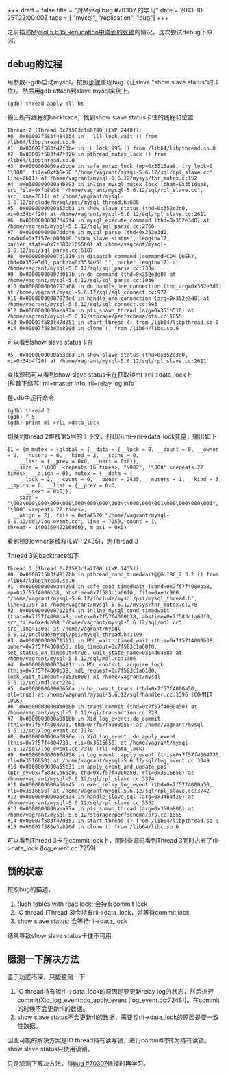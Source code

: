 +++
draft = false
title = "对Mysql bug #70307 的学习"
date = 2013-10-25T22:00:00Z
tags = [ "mysql", "replication", "bug"]
+++

之前描述[Mysql 5.6.15 Replication中碰到的死锁](http://ikarishinjieva.github.io/blog/blog/2013/10/11/hole-in-mysql-56-replication-dead-lock/)的情况，这次尝试debug下原因。

debug的过程
----

用参数--gdb启动mysql，按照[步骤](http://bugs.mysql.com/file.php?id=20542)重现bug（让slave "show slave status"时卡住）。然后用gdb attach到slave mysql实例上。

    (gdb) thread apply all bt
输出所有线程的backtrace，找到show slave status卡住的线程和位置
    
    Thread 2 (Thread 0x7f583c166700 (LWP 2440)):
    #0  0x00007f583f484054 in __lll_lock_wait () from /lib64/libpthread.so.0
    #1  0x00007f583f47f3be in _L_lock_995 () from /lib64/libpthread.so.0
    #2  0x00007f583f47f326 in pthread_mutex_lock () from /lib64/libpthread.so.0
    #3  0x0000000000aa3cde in safe_mutex_lock (mp=0x3516ae8, try_lock=0 '\000', file=0xfb8e58 "/home/vagrant/mysql-5.6.12/sql/rpl_slave.cc", line=2611) at /home/vagrant/mysql-5.6.12/mysys/thr_mutex.c:152
    #4  0x0000000000a4b993 in inline_mysql_mutex_lock (that=0x3516ae8, src_file=0xfb8e58 "/home/vagrant/mysql-5.6.12/sql/rpl_slave.cc", src_line=2611) at /home/vagrant/mysql-5.6.12/include/mysql/psi/mysql_thread.h:686
    #5  0x0000000000a53cb3 in show_slave_status (thd=0x352e3d0, mi=0x34b4f20) at /home/vagrant/mysql-5.6.12/sql/rpl_slave.cc:2611
    #6  0x00000000007d45f4 in mysql_execute_command (thd=0x352e3d0) at /home/vagrant/mysql-5.6.12/sql/sql_parse.cc:2766
    #7  0x00000000007ddc46 in mysql_parse (thd=0x352e3d0, rawbuf=0x7f57ec005010 "show slave status", length=17, parser_state=0x7f583c165660) at /home/vagrant/mysql-5.6.12/sql/sql_parse.cc:6187
    #8  0x00000000007d1019 in dispatch_command (command=COM_QUERY, thd=0x352e3d0, packet=0x3534e51 "", packet_length=17) at /home/vagrant/mysql-5.6.12/sql/sql_parse.cc:1334
    #9  0x00000000007d017b in do_command (thd=0x352e3d0) at /home/vagrant/mysql-5.6.12/sql/sql_parse.cc:1036
    #10 0x0000000000797a08 in do_handle_one_connection (thd_arg=0x352e3d0) at /home/vagrant/mysql-5.6.12/sql/sql_connect.cc:977
    #11 0x00000000007974e4 in handle_one_connection (arg=0x352e3d0) at /home/vagrant/mysql-5.6.12/sql/sql_connect.cc:893
    #12 0x0000000000aea87a in pfs_spawn_thread (arg=0x351b510) at /home/vagrant/mysql-5.6.12/storage/perfschema/pfs.cc:1855
    #13 0x00007f583f47d851 in start_thread () from /lib64/libpthread.so.0
    #14 0x00007f583e3e890d in clone () from /lib64/libc.so.6
    
可以看到show slave status卡在

    #5  0x0000000000a53cb3 in show_slave_status (thd=0x352e3d0, mi=0x34b4f20) at /home/vagrant/mysql-5.6.12/sql/rpl_slave.cc:2611
    
查找源码可以看到show slave status卡在获取锁mi->rli->data_lock上<br/>(科普下缩写: mi=master info, rli=relay log info

在gdb中运行命令

    (gdb) thread 2
    (gdb) f 5
    (gdb) print mi->rli->data_lock

切换到thread 2堆栈第5层的上下文，打印出mi->rli->data_lock变量，输出如下

    $1 = {m_mutex = {global = {__data = {__lock = 0, __count = 0, __owner = 0, __nusers = 0, __kind = 2, __spins = 0,
        __list = {__prev = 0x0, __next = 0x0}},
      __size = '\000' <repeats 16 times>, "\002", '\000' <repeats 22 times>, __align = 0}, mutex = {__data = {
        __lock = 2, __count = 0, __owner = 2435, __nusers = 1, __kind = 3, __spins = 0, __list = {__prev = 0x0,
          __next = 0x0}},
      __size = "\002\000\000\000\000\000\000\000\203\t\000\000\001\000\000\000\003", '\000' <repeats 22 times>,
      __align = 2}, file = 0xfa4520 "/home/vagrant/mysql-5.6.12/sql/log_event.cc", line = 7259, count = 1,
    thread = 140016942216960}, m_psi = 0x0}

看到锁的owner是线程(LWP 2435)，为Thread 3

Thread 3的backtrace如下

    Thread 3 (Thread 0x7f583c1a7700 (LWP 2435)):
    #0  0x00007f583f4817bb in pthread_cond_timedwait@@GLIBC_2.3.2 () from /lib64/libpthread.so.0
    #1  0x0000000000aa429d in safe_cond_timedwait (cond=0x7f57f4000ba8, mp=0x7f57f4000b38, abstime=0x7f583c1a60f0, file=0xedc960 "/home/vagrant/mysql-5.6.12/include/mysql/psi/mysql_thread.h", line=1199) at /home/vagrant/mysql-5.6.12/mysys/thr_mutex.c:278
    #2  0x00000000007121f4 in inline_mysql_cond_timedwait (that=0x7f57f4000ba8, mutex=0x7f57f4000b38, abstime=0x7f583c1a60f0, src_file=0xedcb98 "/home/vagrant/mysql-5.6.12/sql/mdl.cc", src_line=1306) at /home/vagrant/mysql-5.6.12/include/mysql/psi/mysql_thread.h:1199
    #3  0x0000000000713111 in MDL_wait::timed_wait (this=0x7f57f4000b38, owner=0x7f57f4000a50, abs_timeout=0x7f583c1a60f0, set_status_on_timeout=true, wait_state_name=0x14d0488) at /home/vagrant/mysql-5.6.12/sql/mdl.cc:1306
    #4  0x0000000000714811 in MDL_context::acquire_lock (this=0x7f57f4000b38, mdl_request=0x7f583c1a6180, lock_wait_timeout=31536000) at /home/vagrant/mysql-5.6.12/sql/mdl.cc:2241
    #5  0x000000000063656a in ha_commit_trans (thd=0x7f57f4000a50, all=true) at /home/vagrant/mysql-5.6.12/sql/handler.cc:1396 (COMMIT LOCK)
    #6  0x00000000008a010b in trans_commit (thd=0x7f57f4000a50) at /home/vagrant/mysql-5.6.12/sql/transaction.cc:228
    #7  0x0000000000a081bb in Xid_log_event::do_commit (this=0x7f57f4004730, thd=0x7f57f4000a50) at /home/vagrant/mysql-5.6.12/sql/log_event.cc:7174
    #8  0x0000000000a0886e in Xid_log_event::do_apply_event (this=0x7f57f4004730, rli=0x3516650) at /home/vagrant/mysql-5.6.12/sql/log_event.cc:7310 (rli->data_lock)
    #9  0x00000000009fd956 in Log_event::apply_event (this=0x7f57f4004730, rli=0x3516650) at /home/vagrant/mysql-5.6.12/sql/log_event.cc:3049
    #10 0x0000000000a55e31 in apply_event_and_update_pos (ptr_ev=0x7f583c1a68a0, thd=0x7f57f4000a50, rli=0x3516650) at /home/vagrant/mysql-5.6.12/sql/rpl_slave.cc:3374
    #11 0x0000000000a56e45 in exec_relay_log_event (thd=0x7f57f4000a50, rli=0x3516650) at /home/vagrant/mysql-5.6.12/sql/rpl_slave.cc:3742
    #12 0x0000000000a5c334 in handle_slave_sql (arg=0x34b4f20) at /home/vagrant/mysql-5.6.12/sql/rpl_slave.cc:5552
    #13 0x0000000000aea87a in pfs_spawn_thread (arg=0x350a800) at /home/vagrant/mysql-5.6.12/storage/perfschema/pfs.cc:1855
    #14 0x00007f583f47d851 in start_thread () from /lib64/libpthread.so.0
    #15 0x00007f583e3e890d in clone () from /lib64/libc.so.6
    
可以看到Thread 3卡在commit lock上，同时查源码看到Thread 3同时占有了rli->data_lock (log_event.cc:7259)

锁的状态
----

按照bug的描述，

1. flush tables with read lock; 会持有commit lock
2. IO thread (Thread 3)会持有rli->data_lock，并等待commit lock
3. show slave status; 会等待rli->data_lock

结果导致show slave status卡住不可用

臆测一下解决方法
----

鉴于功底不深，只能臆测一下

1. IO thread持有锁rli->data_lock的原因是要更新relay log的状态，然后进行commit(Xid_log_event::do_apply_event (log_event.cc:7248))。在commit的时候不会更新rli的数据。
2. show slave status不会更新rli的数据，需要锁rli->data_lock的原因是要一致性数据。

因此可能的解决方案是IO thread持有读写锁，进行commit时转为持有读锁。show slave status只使用读锁。

只是臆测下解决方法，待[bug #70307](http://bugs.mysql.com/bug.php?id=70307)修掉时再学习。